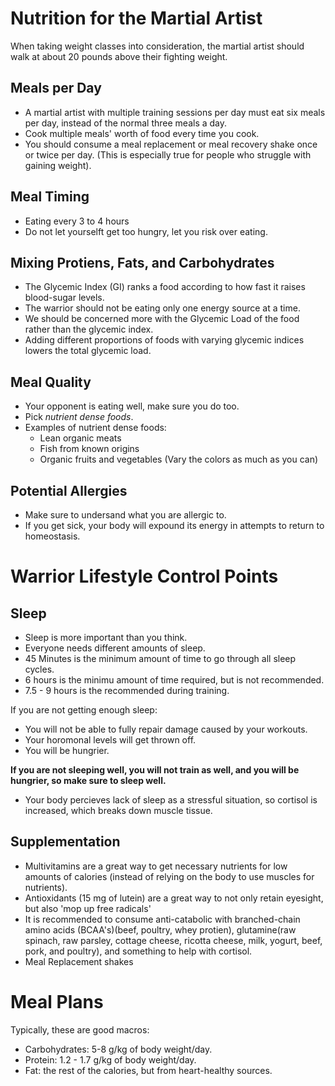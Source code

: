 # Nutrition for the Martial Artist

When taking weight classes into consideration, the martial artist should walk at
about 20 pounds above their fighting weight.

## Meals per Day

- A martial artist with multiple training sessions per day must eat six meals per day, instead of the normal three meals a day.
- Cook multiple meals' worth of food every time you cook.
- You should consume a meal replacement or meal recovery shake once or twice per day. (This is especially true for people who struggle with gaining weight).

## Meal Timing

- Eating every 3 to 4 hours
- Do not let yourselft get too hungry, let you risk over eating.

## Mixing Protiens, Fats, and Carbohydrates

- The Glycemic Index (GI) ranks a food according to how fast it raises blood-sugar levels.
- The warrior should not be eating only one energy source at a time.
- We should be concerned more with the Glycemic Load of the food rather than the glycemic index.
- Adding different proportions of foods with varying glycemic indices lowers the total glycemic load.

## Meal Quality

- Your opponent is eating well, make sure you do too.
- Pick _nutrient dense foods_.
- Examples of nutrient dense foods:
  - Lean organic meats
  - Fish from known origins
  - Organic fruits and vegetables (Vary the colors as much as you can)

## Potential Allergies

- Make sure to undersand what you are allergic to.
- If you get sick, your body will expound its energy in attempts to return to homeostasis.


# Warrior Lifestyle Control Points 

## Sleep
- Sleep is more important than you think. 
- Everyone needs different amounts of sleep. 
- 45 Minutes is the minimum amount of time to go through all sleep cycles.
- 6 hours is the minimu amount of time required, but is not recommended.
- 7.5 - 9 hours is the recommended during training.

If you are not getting enough sleep:
- You will not be able to fully repair damage caused by your workouts.
- Your horomonal levels will get thrown off.
- You will be hungrier.

**If you are not sleeping well, you will not train as well, and you will be hungrier, so make sure to sleep well.**

- Your body percieves lack of sleep as a stressful situation, so cortisol is increased, which breaks down muscle tissue.


## Supplementation
- Multivitamins are a great way to get necessary nutrients for low amounts of calories (instead of relying on the body to use muscles for nutrients).
- Antioxidants (15 mg of lutein) are a great way to not only retain eyesight, but also 'mop up free radicals'
- It is recommended to consume anti-catabolic with branched-chain amino acids (BCAA's)(beef, poultry, whey protien), glutamine(raw spinach, raw parsley, cottage cheese, ricotta cheese, milk, yogurt, beef, pork, and poultry), and something to help with cortisol.
- Meal Replacement shakes


# Meal Plans
Typically, these are good macros:
- Carbohydrates: 5-8 g/kg of body weight/day. 
- Protein: 1.2 - 1.7 g/kg of body weight/day.
- Fat: the rest of the calories, but from heart-healthy sources.








